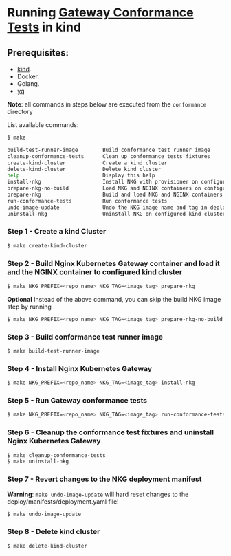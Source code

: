 # Running [Gateway Conformance Tests](https://gateway-api.sigs.k8s.io/concepts/conformance/#3-conformance-tests) in kind

## Prerequisites:

* [kind](https://kind.sigs.k8s.io/).
* Docker.
* Golang.
* [yq](https://github.com/mikefarah/yq/#macos--linux-via-homebrew)

**Note**: all commands in steps below are executed from the ```conformance``` directory

List available commands:

```bash
$ make

build-test-runner-image        Build conformance test runner image
cleanup-conformance-tests      Clean up conformance tests fixtures
create-kind-cluster            Create a kind cluster
delete-kind-cluster            Delete kind cluster
help                           Display this help
install-nkg                    Install NKG with provisioner on configured kind cluster
prepare-nkg-no-build           Load NKG and NGINX containers on configured kind cluster
prepare-nkg                    Build and load NKG and NGINX containers on configured kind cluster
run-conformance-tests          Run conformance tests
undo-image-update              Undo the NKG image name and tag in deployment manifest
uninstall-nkg                  Uninstall NKG on configured kind cluster
```
### Step 1 - Create a kind Cluster

```bash
$ make create-kind-cluster
```

### Step 2 - Build Nginx Kubernetes Gateway container and load it and the NGINX container to configured kind cluster
```bash
$ make NKG_PREFIX=<repo_name> NKG_TAG=<image_tag> prepare-nkg

```
**Optional** Instead of the above command, you can skip the build NKG image step by running

```bash
$ make NKG_PREFIX=<repo_name> NKG_TAG=<image_tag> prepare-nkg-no-build

```
### Step 3 - Build conformance test runner image
```bash
$ make build-test-runner-image
```

### Step 4 - Install Nginx Kubernetes Gateway
```bash
$ make NKG_PREFIX=<repo_name> NKG_TAG=<image_tag> install-nkg
```

### Step 5 - Run Gateway conformance tests
```bash
$ make NKG_PREFIX=<repo_name> NKG_TAG=<image_tag> run-conformance-tests
```

### Step 6 - Cleanup the conformance test fixtures and uninstall Nginx Kubernetes Gateway
```bash
$ make cleanup-conformance-tests
$ make uninstall-nkg
```

### Step 7 - Revert changes to the NKG deployment manifest
**Warning**: `make undo-image-update` will hard reset changes to the deploy/manifests/deployment.yaml file!
```bash
$ make undo-image-update
```

### Step 8 - Delete kind cluster
```bash
$ make delete-kind-cluster
```
